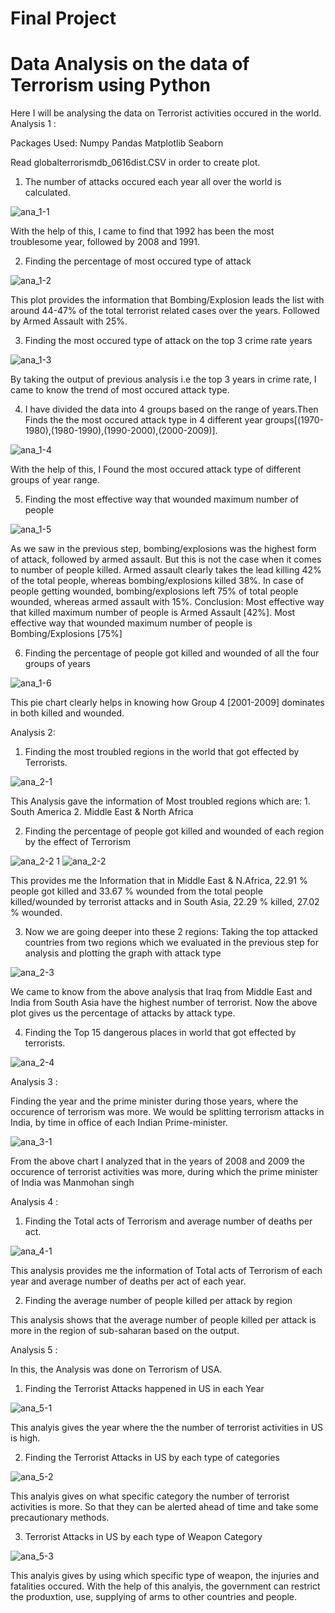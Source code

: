# Final Project
# Data Analysis on the data of Terrorism using Python

Here I will be analysing the data on Terrorist activities occured in the world.
Analysis 1 :

Packages Used:
Numpy
Pandas
Matplotlib
Seaborn

Read globalterrorismdb_0616dist.CSV in order to create plot.
1. The number of attacks occured each year all over the world is calculated. 

![ana_1-1](https://cloud.githubusercontent.com/assets/25700604/25309992/711db54e-27a8-11e7-9817-693d78c1915b.PNG)

With the help of this, I came to find that 1992 has been the most troublesome year, followed by 2008 and 1991.

2. Finding the percentage of most occured type of attack

![ana_1-2](https://cloud.githubusercontent.com/assets/25700604/25310053/7a1e61d8-27a9-11e7-84d7-b0883296b364.PNG)

This plot provides the information that Bombing/Explosion leads the list with around 44-47% of the total terrorist related cases over the years. Followed by Armed Assault with 25%.

3. Finding the most occured type of attack on the top 3 crime rate years

![ana_1-3](https://cloud.githubusercontent.com/assets/25700604/25310070/d8b0dfc8-27a9-11e7-951f-50b4231c6cf7.PNG)

By taking the output of previous analysis i.e the top 3 years in crime rate, I came to know the trend of most occured attack type.

4. I have divided the data into 4 groups based on the range of years.Then Finds the the most occured attack type in 4 different year groups[(1970-1980),(1980-1990),(1990-2000),(2000-2009)].

![ana_1-4](https://cloud.githubusercontent.com/assets/25700604/25310137/52fae642-27ab-11e7-9b43-3ae86cf1d2e9.PNG)

With the help of this, I Found the most occured attack type of different groups of year range.

5. Finding the most effective way that wounded maximum number of people

![ana_1-5](https://cloud.githubusercontent.com/assets/25700604/25310145/9dcbfb3e-27ab-11e7-99a5-dee55954b4c8.PNG)

As we saw in the previous step, bombing/explosions was the highest form of attack, followed by armed assault. But this is not the case when it comes to number of people killed. Armed assault clearly takes the lead killing 42% of the total people, whereas bombing/explosions killed 38%. In case of people getting wounded, bombing/explosions left 75% of total people wounded, whereas armed assault with 15%. Conclusion: Most effective way that killed maximum number of people is Armed Assault [42%]. Most effective way that wounded maximum number of people is Bombing/Explosions [75%]

6. Finding the percentage of people got killed and wounded of all the four groups of years

![ana_1-6](https://cloud.githubusercontent.com/assets/25700604/25310162/4278d31e-27ac-11e7-92ef-cf62f66e2906.PNG)

This pie chart clearly helps in knowing how Group 4 [2001-2009] dominates in both killed and wounded.

Analysis 2:

1. Finding the most troubled regions in the world that got effected by Terrorists.

![ana_2-1](https://cloud.githubusercontent.com/assets/25700604/25310190/daa80c68-27ac-11e7-93f0-cd69d2c5ec22.PNG)

This Analysis gave the information of Most troubled regions which are: 
                          1. South America
                          2. Middle East & North Africa
                          
2. Finding the percentage of people got killed and wounded of each region by the effect of Terrorism

![ana_2-2 1](https://cloud.githubusercontent.com/assets/25700604/25310205/476acd54-27ad-11e7-83b6-1f5ed9d912ac.PNG)
![ana_2-2](https://cloud.githubusercontent.com/assets/25700604/25310207/4a42aa2e-27ad-11e7-97de-3ebfe3d651c9.PNG)

This provides me the Information that in Middle East & N.Africa, 22.91 % people got killed and 33.67 % wounded from the total people killed/wounded by terrorist attacks and in South Asia, 22.29 % killed, 27.02 % wounded.

3. Now we are going deeper into these 2 regions: Taking the top attacked countries from two regions which we evaluated in the previous step for analysis and plotting the graph with attack type

![ana_2-3](https://cloud.githubusercontent.com/assets/25700604/25310247/2c740b9a-27ae-11e7-83cd-454c54b59601.PNG)

We came to know from the above analysis that Iraq from Middle East and India from South Asia have the highest number of terrorist. Now the above plot gives us the percentage of attacks by attack type.

4. Finding the Top 15 dangerous places in world that got effected by terrorists.

![ana_2-4](https://cloud.githubusercontent.com/assets/25700604/25310261/987989fa-27ae-11e7-85a3-528fc2c2c480.PNG)

Analysis 3 :

Finding the year and the prime minister during those years, where the occurence of terrorism was more. 
We would be splitting terrorism attacks in India, by time in office of each Indian Prime-minister.

![ana_3-1](https://cloud.githubusercontent.com/assets/25700604/25310265/c210ed94-27ae-11e7-828d-bf49a21fcfcd.PNG)

From the above chart I analyzed that in the years of 2008 and 2009 the occurence of terrorist activities was more, during which the prime minister of India was Manmohan singh

Analysis 4 :

1. Finding the Total acts of Terrorism and average number of deaths per act.

![ana_4-1](https://cloud.githubusercontent.com/assets/25700604/25310316/d32ebd26-27af-11e7-855c-3d9b2eca39c8.PNG)

This analysis provides me the information of Total acts of Terrorism of each year and average number of deaths per act of each year.

2. Finding the average number of people killed per attack by region

This analysis shows that the average number of people killed per attack is more in the region of sub-saharan based on the output.

Analysis 5 :

In this, the Analysis was done on Terrorism of USA.

1. Finding the Terrorist Attacks happened in US in each Year

![ana_5-1](https://cloud.githubusercontent.com/assets/25700604/25310337/786f8dc4-27b0-11e7-89c2-b25bf263b1f5.PNG)

This analyis gives the year where the the number of terrorist activities in US is high.


2. Finding the Terrorist Attacks in US by each type of categories

![ana_5-2](https://cloud.githubusercontent.com/assets/25700604/25310342/8d64f840-27b0-11e7-93fc-82aeb5c0f058.PNG)

This analyis gives on what specific category the number of terrorist activities is more. So that they can be alerted ahead of time and take some precautionary methods.

3. Terrorist Attacks in US by each type of Weapon Category

![ana_5-3](https://cloud.githubusercontent.com/assets/25700604/25310347/a69e36aa-27b0-11e7-9c3b-e5e1b98cc89c.PNG)

This analyis gives by using which specific type of weapon, the injuries and fatalities occured. With the help of this analyis, the government can restrict the produxtion, use, supplying of arms to other countries and people.











